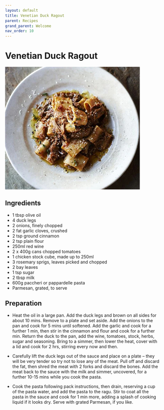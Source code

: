 ```yaml
---
layout: default
title: Venetian Duck Ragout
parent: Recipes
grand_parent: Welcome
nav_order: 10
---
```

# Venetian Duck Ragout

![Venetian Duck Ragout](venetian-duck-ragout.jpg)

## Ingredients
- 1 tbsp olive oil
- 4 duck legs
- 2 onions, finely chopped
- 2 fat garlic cloves, crushed
- 2 tsp ground cinnamon
- 2 tsp plain flour
- 250ml red wine
- 2 x 400g cans chopped tomatoes
- 1 chicken stock cube, made up to 250ml
- 3 rosemary sprigs, leaves picked and chopped
- 2 bay leaves
- 1 tsp sugar
- 2 tbsp milk
- 600g paccheri or pappardelle pasta
- Parmesan, grated, to serve

## Preparation
- Heat the oil in a large pan. Add the duck legs and brown on all sides for about 10 mins. Remove to a plate and set aside. Add the onions to the pan and cook for 5 mins until softened. Add the garlic and cook for a further 1 min, then stir in the cinnamon and flour and cook for a further min. Return the duck to the pan, add the wine, tomatoes, stock, herbs, sugar and seasoning. Bring to a simmer, then lower the heat, cover with a lid and cook for 2 hrs, stirring every now and then.

- Carefully lift the duck legs out of the sauce and place on a plate – they will be very tender so try not to lose any of the meat. Pull off and discard the fat, then shred the meat with 2 forks and discard the bones. Add the meat back to the sauce with the milk and simmer, uncovered, for a further 10-15 mins while you cook the pasta.

- Cook the pasta following pack instructions, then drain, reserving a cup of the pasta water, and add the pasta to the ragu. Stir to coat all the pasta in the sauce and cook for 1 min more, adding a splash of cooking liquid if it looks dry. Serve with grated Parmesan, if you like.